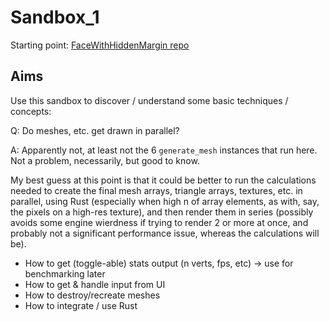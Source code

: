 # Sandbox_1
Starting point: [FaceWithHiddenMargin repo](https://github.com/jinjagit/face_with_margin)  
  
## Aims
Use this sandbox to discover / understand some basic techniques / concepts:  
  
Q: Do meshes, etc. get drawn in parallel?  
  
A: Apparently not, at least not the 6 `generate_mesh` instances that run here. Not a problem, necessarily, but good to know.  
  
My best guess at this point is that it could be better to run the calculations needed to create the final mesh arrays, triangle arrays, textures, etc. in parallel, using Rust (especially when high n of array elements, as with, say, the pixels on a high-res texture), and then render them in series (possibly avoids some engine wierdness if trying to render 2 or more at once, and probably not a significant performance issue, whereas the calculations will be).  
  
- How to get (toggle-able) stats output (n verts, fps, etc) -> use for benchmarking later
- How to get & handle input from UI
- How to destroy/recreate meshes
- How to integrate / use Rust
